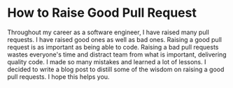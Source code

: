 # How to Raise Good Pull Request

Throughout my career as a software engineer, I have raised many pull requests. I have raised good ones as well as bad ones. Raising a good pull request is as important as being able to code. Raising a bad pull requests wastes everyone's time and distract team from what is important, delivering quality code. I made so many mistakes and learned a lot of lessons. I decided to write a blog post to distill some of the wisdom on raising a good pull requests. I hope this helps you. 

